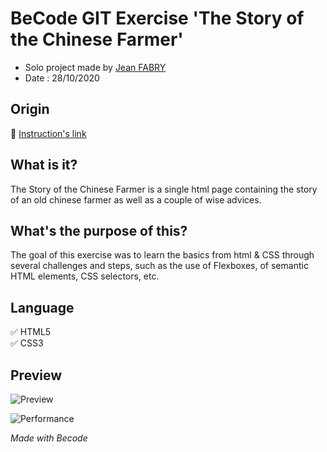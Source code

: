 # BeCode GIT Exercise **'The Story of the Chinese Farmer'**
- Solo project made by [Jean FABRY](https://github.com/JeanFabry)
- Date : 28/10/2020
  
## Origin
:notebook_with_decorative_cover: 	[Instruction's link](https://github.com/becodeorg/bxl-hopper-1-25/tree/master/The%20Field/3.HTML%2BCSS/0.progressive_enhancement)

## What is it?

The Story of the Chinese Farmer is a single html page containing the story of an old chinese farmer as well as a couple of wise advices.


## What's the purpose of this?

The goal of this exercise was to learn the basics from html & CSS through several challenges and steps, such as the use of Flexboxes, of semantic HTML elements, CSS selectors, etc.

## Language 

:white_check_mark: HTML5 <br> 
:white_check_mark: CSS3

## Preview

![Preview](https://raw.githubusercontent.com/JeanFabry/progressive-enhancement/main/Side%20files/preview%201.png)

![Performance](https://raw.githubusercontent.com/JeanFabry/progressive-enhancement/main/Side%20files/performance%20website.png)

*Made with Becode*
